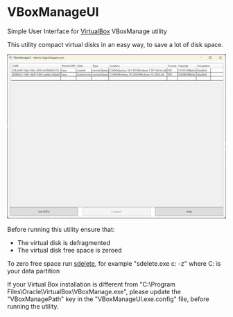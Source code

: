 # VBoxManageUI
Simple User Interface for [VirtualBox](https://www.virtualbox.org) VBoxManage utility

This utility compact virtual disks in an easy way, to save a lot of disk space.

![alt text](docs/screen.png)

Before running this utility ensure that:
- The virtual disk is defragmented
- The virtual disk free space is zeroed

To zero free space run [sdelete](https://learn.microsoft.com/en-us/sysinternals/downloads/sdelete), for example "sdelete.exe c: -z" where C: is your data partition

If your Virtual Box installation is different from "C:\Program Files\Oracle\VirtualBox\VBoxManage.exe", please update the "VBoxManagePath" key in the "VBoxManageUI.exe.config" file, before running the utility.